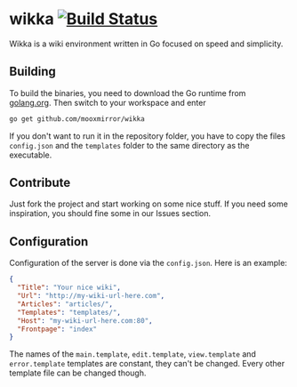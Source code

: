 # wikka [![Build Status](https://travis-ci.org/lnsp/wikka.svg)](https://travis-ci.org/lnsp/wikka)

Wikka is a wiki environment written in Go focused on speed and simplicity.
## Building
To build the binaries, you need to download the Go runtime from [golang.org](https://golang.org).
Then switch to your workspace and enter
```bash
go get github.com/mooxmirror/wikka
```
If you don't want to run it in the repository folder, you have to copy the files `config.json` and the `templates` folder to the same directory as the executable.
## Contribute
Just fork the project and start working on some nice stuff. If you need some inspiration, you should fine some in our Issues section.
## Configuration
Configuration of the server is done via the `config.json`. Here is an example:
```json
{
  "Title": "Your nice wiki",
  "Url": "http://my-wiki-url-here.com",
  "Articles": "articles/",
  "Templates": "templates/",
  "Host": "my-wiki-url-here.com:80",
  "Frontpage": "index"
}

```
The names of the `main.template`, `edit.template`, `view.template` and `error.template` templates are constant, they can't be changed. Every other template file can be changed though.
